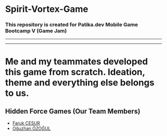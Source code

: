 # Spirit-Vortex-Game
### This repository is created for Patika.dev Mobile Game Bootcamp V (Game Jam)
---



---
# Me and my teammates developed this game from scratch. Ideation, theme and everything else belongs to us.
## Hidden Force Games (Our Team Members)
- [Faruk CESUR](https://github.com/faruk-cesur)
- [Oğuzhan ÖZOĞUL](https://github.com/oguzhan-ozogul)




